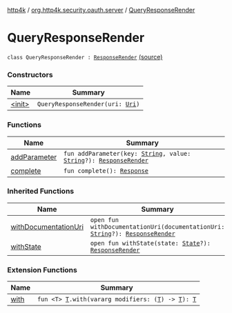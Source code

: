 [http4k](../../index.md) / [org.http4k.security.oauth.server](../index.md) / [QueryResponseRender](./index.md)

# QueryResponseRender

`class QueryResponseRender : `[`ResponseRender`](../-response-render/index.md) [(source)](https://github.com/http4k/http4k/blob/master/http4k-security-oauth/src/main/kotlin/org/http4k/security/oauth/server/ResponseRender.kt#L41)

### Constructors

| Name | Summary |
|---|---|
| [&lt;init&gt;](-init-.md) | `QueryResponseRender(uri: `[`Uri`](../../org.http4k.core/-uri/index.md)`)` |

### Functions

| Name | Summary |
|---|---|
| [addParameter](add-parameter.md) | `fun addParameter(key: `[`String`](https://kotlinlang.org/api/latest/jvm/stdlib/kotlin/-string/index.html)`, value: `[`String`](https://kotlinlang.org/api/latest/jvm/stdlib/kotlin/-string/index.html)`?): `[`ResponseRender`](../-response-render/index.md) |
| [complete](complete.md) | `fun complete(): `[`Response`](../../org.http4k.core/-response/index.md) |

### Inherited Functions

| Name | Summary |
|---|---|
| [withDocumentationUri](../-response-render/with-documentation-uri.md) | `open fun withDocumentationUri(documentationUri: `[`String`](https://kotlinlang.org/api/latest/jvm/stdlib/kotlin/-string/index.html)`?): `[`ResponseRender`](../-response-render/index.md) |
| [withState](../-response-render/with-state.md) | `open fun withState(state: `[`State`](../../org.http4k.security/-state/index.md)`?): `[`ResponseRender`](../-response-render/index.md) |

### Extension Functions

| Name | Summary |
|---|---|
| [with](../../org.http4k.core/with.md) | `fun <T> `[`T`](../../org.http4k.core/with.md#T)`.with(vararg modifiers: (`[`T`](../../org.http4k.core/with.md#T)`) -> `[`T`](../../org.http4k.core/with.md#T)`): `[`T`](../../org.http4k.core/with.md#T) |
